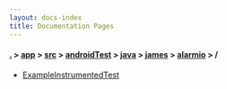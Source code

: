 ```yaml
---
layout: docs-index
title: Documentation Pages
---
```

#### [.](./../../../../../../index) > [app](./../../../../../index) > [src](./../../../../index) > [androidTest](./../../../index) > [java](./../../index) > [james](./../index) > [alarmio](./index) > **/**

- [ExampleInstrumentedTest](ExampleInstrumentedTest)
